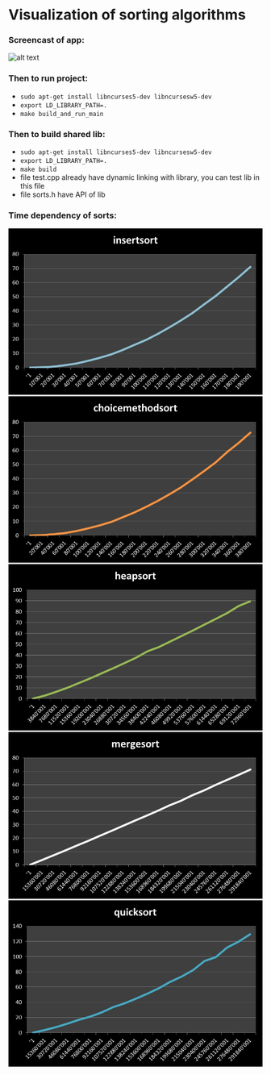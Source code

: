 # Visualization of sorting algorithms
### Screencast of app:
![alt text](https://github.com/Acool4ik/Visualization-of-sorting-algorithms/blob/master/images/screencast.gif)

### Then to run project:
- `sudo apt-get install libncurses5-dev libncursesw5-dev`
- `export LD_LIBRARY_PATH=.`
- `make build_and_run_main`

### Then to build shared lib:
- `sudo apt-get install libncurses5-dev libncursesw5-dev`
- `export LD_LIBRARY_PATH=.`
- `make build`
- file test.cpp already have dynamic linking with library, you can test lib in this file
- file sorts.h have API of lib

### Time dependency of sorts:
![alt text](https://github.com/Acool4ik/Visualization-of-sorting-algorithms/blob/master/images/insertsort.jpg)
![alt text](https://github.com/Acool4ik/Visualization-of-sorting-algorithms/blob/master/images/choicemethodsort.jpg)
![alt text](https://github.com/Acool4ik/Visualization-of-sorting-algorithms/blob/master/images/heapsort.jpg)
![alt text](https://github.com/Acool4ik/Visualization-of-sorting-algorithms/blob/master/images/mergesort.jpg)
![alt text](https://github.com/Acool4ik/Visualization-of-sorting-algorithms/blob/master/images/quicksort.jpg)

